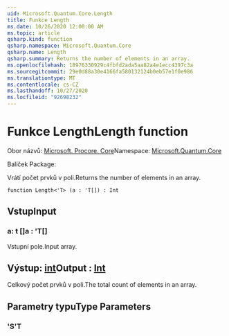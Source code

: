 ```yaml
---
uid: Microsoft.Quantum.Core.Length
title: Funkce Length
ms.date: 10/26/2020 12:00:00 AM
ms.topic: article
qsharp.kind: function
qsharp.namespace: Microsoft.Quantum.Core
qsharp.name: Length
qsharp.summary: Returns the number of elements in an array.
ms.openlocfilehash: 18976330929c4fbfd2ada5aa82a4e1ecc4397c3a
ms.sourcegitcommit: 29e0d88a30e4166fa580132124b0eb57e1f0e986
ms.translationtype: MT
ms.contentlocale: cs-CZ
ms.lasthandoff: 10/27/2020
ms.locfileid: "92698232"
---
```

# <a name="length-function"></a><span data-ttu-id="9066c-102">Funkce Length</span><span class="sxs-lookup"><span data-stu-id="9066c-102">Length function</span></span>

<span data-ttu-id="9066c-103">Obor názvů: [Microsoft. Procore. Core](xref:Microsoft.Quantum.Core)</span><span class="sxs-lookup"><span data-stu-id="9066c-103">Namespace: [Microsoft.Quantum.Core](xref:Microsoft.Quantum.Core)</span></span>

<span data-ttu-id="9066c-104">Balíček [](https://nuget.org/packages/)</span><span class="sxs-lookup"><span data-stu-id="9066c-104">Package: [](https://nuget.org/packages/)</span></span>


<span data-ttu-id="9066c-105">Vrátí počet prvků v poli.</span><span class="sxs-lookup"><span data-stu-id="9066c-105">Returns the number of elements in an array.</span></span>

```qsharp
function Length<'T> (a : 'T[]) : Int
```


## <a name="input"></a><span data-ttu-id="9066c-106">Vstup</span><span class="sxs-lookup"><span data-stu-id="9066c-106">Input</span></span>

### <a name="a--t"></a><span data-ttu-id="9066c-107">a: t []</span><span class="sxs-lookup"><span data-stu-id="9066c-107">a : 'T[]</span></span>

<span data-ttu-id="9066c-108">Vstupní pole.</span><span class="sxs-lookup"><span data-stu-id="9066c-108">Input array.</span></span>



## <a name="output--int"></a><span data-ttu-id="9066c-109">Výstup: [int](xref:microsoft.quantum.lang-ref.int)</span><span class="sxs-lookup"><span data-stu-id="9066c-109">Output : [Int](xref:microsoft.quantum.lang-ref.int)</span></span>

<span data-ttu-id="9066c-110">Celkový počet prvků v poli.</span><span class="sxs-lookup"><span data-stu-id="9066c-110">The total count of elements in an array.</span></span>

## <a name="type-parameters"></a><span data-ttu-id="9066c-111">Parametry typu</span><span class="sxs-lookup"><span data-stu-id="9066c-111">Type Parameters</span></span>

### <a name="t"></a><span data-ttu-id="9066c-112">'S</span><span class="sxs-lookup"><span data-stu-id="9066c-112">'T</span></span>

